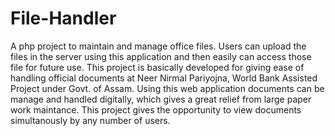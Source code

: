 # File-Handler
A php project to maintain and manage office files. Users can upload the files in the server using this application and then easily can access those file for future use.
This project is basically developed for giving ease of handling official documents at Neer Nirmal Pariyojna, World Bank Assisted Project under Govt. of Assam.
Using this web application documents can be manage and handled digitally, which gives a great relief from large paper work maintance.
This project gives the opportunity to view documents simultanously by any number of users.
